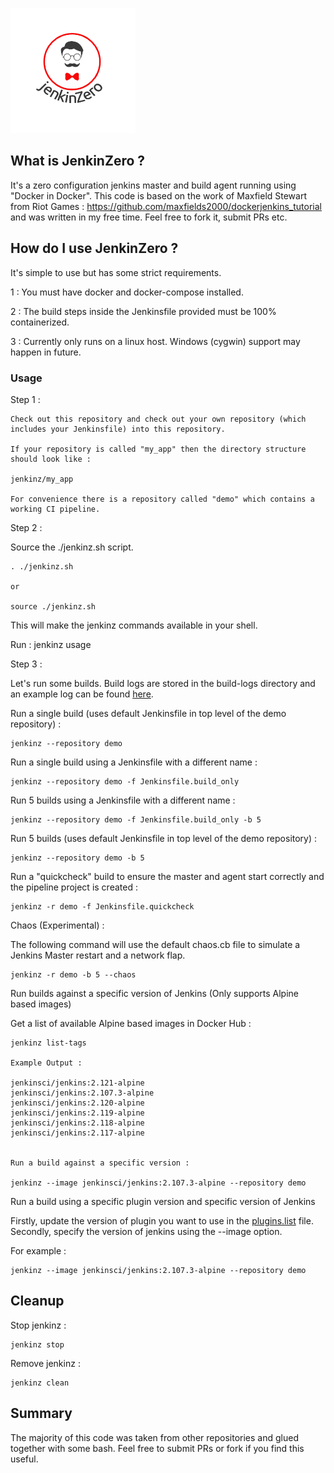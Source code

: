 
![jenkinz](img/logo.png)

## What is JenkinZero ?

It's a zero configuration jenkins master and build agent running using "Docker in Docker".  This code is based on the work of Maxfield Stewart from Riot Games : https://github.com/maxfields2000/dockerjenkins_tutorial and was written in my free time.  Feel free to fork it, submit PRs etc.

## How do I use JenkinZero ?

It's simple to use but has some strict requirements.  

1 : You must have docker and docker-compose installed.

2 : The build steps inside the Jenkinsfile provided must be 100% containerized.

3 : Currently only runs on a linux host.  Windows (cygwin) support may happen in future.

### Usage

Step 1 :
```
Check out this repository and check out your own repository (which includes your Jenkinsfile) into this repository.

If your repository is called "my_app" then the directory structure should look like :

jenkinz/my_app

For convenience there is a repository called "demo" which contains a working CI pipeline.
```

Step 2 :

Source the ./jenkinz.sh script.

```
. ./jenkinz.sh

or

source ./jenkinz.sh
```

This will make the jenkinz commands available in your shell.  

Run : jenkinz usage

Step 3 :

Let's run some builds.  Build logs are stored in the build-logs directory and an example log can be found [here](build-logs/example.build.log).

Run a single build (uses default Jenkinsfile in top level of the demo repository) :
```
jenkinz --repository demo 

```

Run a single build using a Jenkinsfile with a different name :
```
jenkinz --repository demo -f Jenkinsfile.build_only 

```

Run 5 builds using a Jenkinsfile with a different name :
```
jenkinz --repository demo -f Jenkinsfile.build_only -b 5

```

Run 5 builds (uses default Jenkinsfile in top level of the demo repository) :
```
jenkinz --repository demo -b 5 

```

Run a "quickcheck" build to ensure the master and agent start correctly and the pipeline project is created : 
```
jenkinz -r demo -f Jenkinsfile.quickcheck
```

Chaos (Experimental) :

The following command will use the default chaos.cb file to simulate a Jenkins Master restart and a network flap.
```
jenkinz -r demo -b 5 --chaos

```

Run builds against a specific version of Jenkins (Only supports Alpine based images)

Get a list of available Alpine based images in Docker Hub :
```
jenkinz list-tags

Example Output : 

jenkinsci/jenkins:2.121-alpine
jenkinsci/jenkins:2.107.3-alpine
jenkinsci/jenkins:2.120-alpine
jenkinsci/jenkins:2.119-alpine
jenkinsci/jenkins:2.118-alpine
jenkinsci/jenkins:2.117-alpine


Run a build against a specific version :

jenkinz --image jenkinsci/jenkins:2.107.3-alpine --repository demo

```

Run a build using a specific plugin version and specific version of Jenkins

Firstly, update the version of plugin you want to use in the [plugins.list](config/plugins.list) file.
Secondly, specify the version of jenkins using the --image option.

For example :
```
jenkinz --image jenkinsci/jenkins:2.107.3-alpine --repository demo
```

## Cleanup

Stop jenkinz :
```
jenkinz stop
```

Remove jenkinz :
```
jenkinz clean
```

## Summary

The majority of this code was taken from other repositories and glued together with some bash.  Feel free
to submit PRs or fork if you find this useful.
